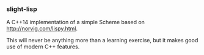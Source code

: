 ### slight-lisp

A C++14 implementation of a simple Scheme based on http://norvig.com/lispy.html.

This will never be anything more than a learning exercise, but it makes good use of modern C++ features.
